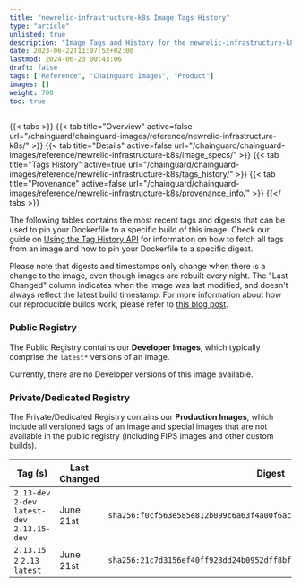 ```yaml
---
title: "newrelic-infrastructure-k8s Image Tags History"
type: "article"
unlisted: true
description: "Image Tags and History for the newrelic-infrastructure-k8s Chainguard Image"
date: 2023-06-22T11:07:52+02:00
lastmod: 2024-06-23 00:43:06
draft: false
tags: ["Reference", "Chainguard Images", "Product"]
images: []
weight: 700
toc: true
---
```


{{< tabs >}}
{{< tab title="Overview" active=false url="/chainguard/chainguard-images/reference/newrelic-infrastructure-k8s/" >}}
{{< tab title="Details" active=false url="/chainguard/chainguard-images/reference/newrelic-infrastructure-k8s/image_specs/" >}}
{{< tab title="Tags History" active=true url="/chainguard/chainguard-images/reference/newrelic-infrastructure-k8s/tags_history/" >}}
{{< tab title="Provenance" active=false url="/chainguard/chainguard-images/reference/newrelic-infrastructure-k8s/provenance_info/" >}}
{{</ tabs >}}

The following tables contains the most recent tags and digests that can be used to pin your Dockerfile to a specific build of this image. Check our guide on [Using the Tag History API](/chainguard/chainguard-images/using-the-tag-history-api/) for information on how to fetch all tags from an image and how to pin your Dockerfile to a specific digest.

Please note that digests and timestamps only change when there is a change to the image, even though images are rebuilt every night. The "Last Changed" column indicates when the image was last modified, and doesn't always reflect the latest build timestamp. For more information about how our reproducible builds work, please refer to [this blog post](https://www.chainguard.dev/unchained/reproducing-chainguards-reproducible-image-builds).

### Public Registry
The Public Registry contains our **Developer Images**, which typically comprise the `latest*` versions of an image.

Currently, there are no Developer versions of this image available.

### Private/Dedicated Registry
The Private/Dedicated Registry contains our **Production Images**, which include all versioned tags of an image and special images that are not available in the public registry (including FIPS images and other custom builds).

| Tag (s)                                        | Last Changed | Digest                                                                    |
|------------------------------------------------|--------------|---------------------------------------------------------------------------|
|  `2.13-dev` `2-dev` `latest-dev` `2.13.15-dev` | June 21st    | `sha256:f0cf563e585e812b099c6a63f4a00f6acbaea71008095a4d0a158422dfcb43c3` |
|  `2.13.15` `2` `2.13` `latest`                 | June 21st    | `sha256:21c7d3156ef40ff923dd24b0952dff8bf0468ecf7de87f2a92c2ab88e29e972f` |

